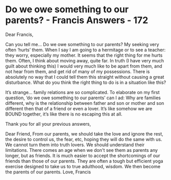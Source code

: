 # Do we owe something to our parents? - Francis Answers - 172

Dear Francis,  

Can you tell me... Do we owe something to our parents? My seeking very often ‘hurts’ them. When I say I am going to a hermitage or to see a teacher: they worry, especially my mother. It seems that the right thing for me hurts them. Often, I think about moving away, quite far. In truth (I have very much guilt about thinking this) I would very much like to be apart from them, and not hear from them, and get rid of many of my possessions. There is absolutely no way that I could tell them this straight without causing a great disturbance. What do you think the right thing to do is in a situation like this?  

It’s strange… family relations are so complicated. To elaborate on my first question, ‘do we owe something to our parents’ can I ad: Why are families different, why is the relationship between father and son or mother and son different then that of a friend or even a lover. It’s like somehow we are BOUND together, it’s like there is no escaping this at all.  

Thank you for all your previous answers,

Dear Friend, From our parents, we should take the love and ignore the rest,  the desire to control us, the fear, etc, hoping they will do the same with us. We cannot turn them into truth lovers. We should understand their limitations. There comes an age when we don't see them as parents any longer, but as friends. It is much easier to accept the shortcomings of our friends than those of our parents. They are often a tough but efficient yoga exercise designed to take us to true adulthood, wisdom. We then become the parents of our parents. Love, Francis

